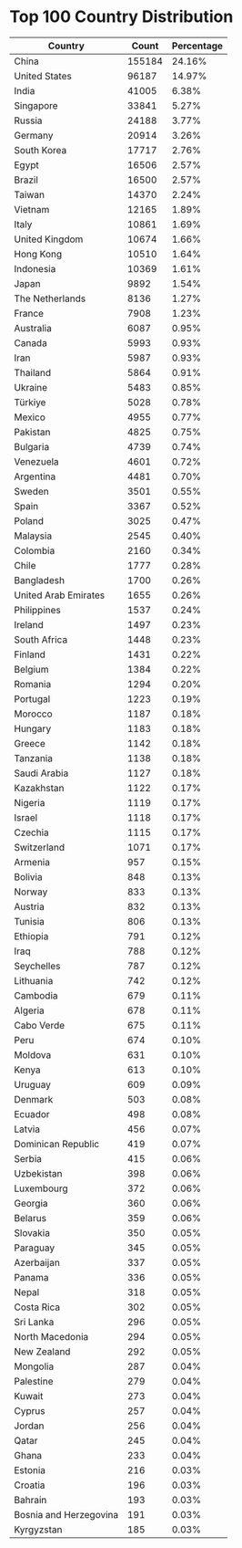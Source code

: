 # Top 100 Country Distribution
| Country | Count | Percentage |
|----|----|----|
| China | 155184 | 24.16% |
| United States | 96187 | 14.97% |
| India | 41005 | 6.38% |
| Singapore | 33841 | 5.27% |
| Russia | 24188 | 3.77% |
| Germany | 20914 | 3.26% |
| South Korea | 17717 | 2.76% |
| Egypt | 16506 | 2.57% |
| Brazil | 16500 | 2.57% |
| Taiwan | 14370 | 2.24% |
| Vietnam | 12165 | 1.89% |
| Italy | 10861 | 1.69% |
| United Kingdom | 10674 | 1.66% |
| Hong Kong | 10510 | 1.64% |
| Indonesia | 10369 | 1.61% |
| Japan | 9892 | 1.54% |
| The Netherlands | 8136 | 1.27% |
| France | 7908 | 1.23% |
| Australia | 6087 | 0.95% |
| Canada | 5993 | 0.93% |
| Iran | 5987 | 0.93% |
| Thailand | 5864 | 0.91% |
| Ukraine | 5483 | 0.85% |
| Türkiye | 5028 | 0.78% |
| Mexico | 4955 | 0.77% |
| Pakistan | 4825 | 0.75% |
| Bulgaria | 4739 | 0.74% |
| Venezuela | 4601 | 0.72% |
| Argentina | 4481 | 0.70% |
| Sweden | 3501 | 0.55% |
| Spain | 3367 | 0.52% |
| Poland | 3025 | 0.47% |
| Malaysia | 2545 | 0.40% |
| Colombia | 2160 | 0.34% |
| Chile | 1777 | 0.28% |
| Bangladesh | 1700 | 0.26% |
| United Arab Emirates | 1655 | 0.26% |
| Philippines | 1537 | 0.24% |
| Ireland | 1497 | 0.23% |
| South Africa | 1448 | 0.23% |
| Finland | 1431 | 0.22% |
| Belgium | 1384 | 0.22% |
| Romania | 1294 | 0.20% |
| Portugal | 1223 | 0.19% |
| Morocco | 1187 | 0.18% |
| Hungary | 1183 | 0.18% |
| Greece | 1142 | 0.18% |
| Tanzania | 1138 | 0.18% |
| Saudi Arabia | 1127 | 0.18% |
| Kazakhstan | 1122 | 0.17% |
| Nigeria | 1119 | 0.17% |
| Israel | 1118 | 0.17% |
| Czechia | 1115 | 0.17% |
| Switzerland | 1071 | 0.17% |
| Armenia | 957 | 0.15% |
| Bolivia | 848 | 0.13% |
| Norway | 833 | 0.13% |
| Austria | 832 | 0.13% |
| Tunisia | 806 | 0.13% |
| Ethiopia | 791 | 0.12% |
| Iraq | 788 | 0.12% |
| Seychelles | 787 | 0.12% |
| Lithuania | 742 | 0.12% |
| Cambodia | 679 | 0.11% |
| Algeria | 678 | 0.11% |
| Cabo Verde | 675 | 0.11% |
| Peru | 674 | 0.10% |
| Moldova | 631 | 0.10% |
| Kenya | 613 | 0.10% |
| Uruguay | 609 | 0.09% |
| Denmark | 503 | 0.08% |
| Ecuador | 498 | 0.08% |
| Latvia | 456 | 0.07% |
| Dominican Republic | 419 | 0.07% |
| Serbia | 415 | 0.06% |
| Uzbekistan | 398 | 0.06% |
| Luxembourg | 372 | 0.06% |
| Georgia | 360 | 0.06% |
| Belarus | 359 | 0.06% |
| Slovakia | 350 | 0.05% |
| Paraguay | 345 | 0.05% |
| Azerbaijan | 337 | 0.05% |
| Panama | 336 | 0.05% |
| Nepal | 318 | 0.05% |
| Costa Rica | 302 | 0.05% |
| Sri Lanka | 296 | 0.05% |
| North Macedonia | 294 | 0.05% |
| New Zealand | 292 | 0.05% |
| Mongolia | 287 | 0.04% |
| Palestine | 279 | 0.04% |
| Kuwait | 273 | 0.04% |
| Cyprus | 257 | 0.04% |
| Jordan | 256 | 0.04% |
| Qatar | 245 | 0.04% |
| Ghana | 233 | 0.04% |
| Estonia | 216 | 0.03% |
| Croatia | 196 | 0.03% |
| Bahrain | 193 | 0.03% |
| Bosnia and Herzegovina | 191 | 0.03% |
| Kyrgyzstan | 185 | 0.03% |
